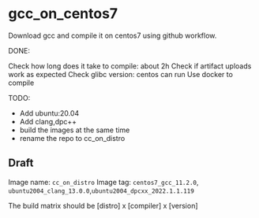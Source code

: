# gcc_on_centos7


Download gcc and compile it on centos7 using github workflow.

DONE:

Check how long does it take to compile: about 2h
Check if artifact uploads work as expected
Check glibc version: centos can run
Use docker to compile

TODO:

- Add ubuntu:20.04
- Add clang,dpc++
- build the images at the same time
- rename the repo to cc_on_distro


## Draft

Image name: `cc_on_distro`
Image tag: `centos7_gcc_11.2.0`, `ubuntu2004_clang_13.0.0`,`ubuntu2004_dpcxx_2022.1.1.119`

The build matrix should be [distro] x [compiler] x [version]
